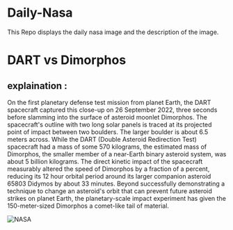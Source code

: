 # Daily-Nasa

This Repo displays the daily nasa image and the description of the image.

<!--NASA-->
# DART vs Dimorphos
## explaination :

On the first planetary defense test mission from planet Earth, the DART spacecraft captured this close-up on 26 September 2022, three seconds before slamming into the surface of asteroid moonlet Dimorphos. The spacecraft's outline with two long solar panels is traced at its projected point of impact between two boulders. The larger boulder is about 6.5 meters across. While the DART (Double Asteroid Redirection Test) spacecraft had a mass of some 570 kilograms, the estimated mass of Dimorphos, the smaller member of a near-Earth binary asteroid system, was about 5 billion kilograms. The direct kinetic impact of the spacecraft measurably altered the speed of Dimorphos by a fraction of a percent, reducing its 12 hour orbital period around its larger companion asteroid 65803 Didymos by about 33 minutes. Beyond successfully demonstrating a technique to change an asteroid's orbit that can prevent future asteroid strikes on planet Earth, the planetary-scale impact experiment has given the 150-meter-sized Dimorphos a comet-like tail of material.

![NASA](https://apod.nasa.gov/apod/image/2303/pressdracowithspacecraft1_1024.jpg)
<!--/NASA-->